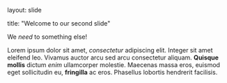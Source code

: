 layout: slide

title: "Welcome to our second slide"

We _need_ to something else!

Lorem ipsum dolor sit amet, _consectetur_ adipiscing elit. Integer sit amet eleifend leo. Vivamus auctor arcu sed arcu consectetur aliquam. __Quisque mollis__ dictum *enim* ullamcorper molestie. Maecenas massa eros, euismod eget sollicitudin eu, **fringilla** ac eros. Phasellus lobortis hendrerit facilisis.
